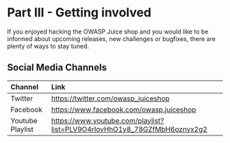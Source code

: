 # Part III - Getting involved

If you enjoyed hacking the OWASP Juice shop and you would like to be
informed about upcoming releases, new challenges or bugfixes, there are
plenty of ways to stay tuned.

## Social Media Channels

| Channel              | Link                                                                     |
|:---------------------|:-------------------------------------------------------------------------|
| Twitter              | https://twitter.com/owasp_juiceshop                                      |
| Facebook             | https://www.facebook.com/owasp.juiceshop                                 |
| Youtube Playlist     | https://www.youtube.com/playlist?list=PLV9O4rIovHhO1y8_78GZfMbH6oznyx2g2 |
